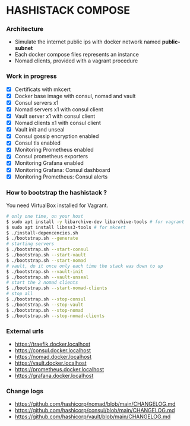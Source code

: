 # HASHISTACK COMPOSE

### Architecture

* Simulate the internet public ips with docker network named __public-subnet__
* Each docker compose files represents an instance
* Nomad clients, provided with a vagrant procedure

### Work in progress

* [x] Certificats with mkcert
* [x] Docker base image with consul, nomad and vault
* [x] Consul servers x1
* [x] Nomad servers x1 with consul client
* [x] Vault server x1 with consul client
* [x] Nomad clients x1 with consul client
* [x] Vault init and unseal
* [x] Consul gossip encryption enabled
* [x] Consul tls enabled
* [x] Monitoring Prometheus enabled
* [x] Consul prometheus exporters
* [x] Monitoring Grafana enabled
* [x] Monitoring Grafana: Consul dashboard
* [x] Monitoring Prometheus: Consul alerts

### How to bootstrap the hashistack ?

You need VirtualBox installed for Vagrant.

```sh
# only one time, on your host
$ sudo apt install -y libarchive-dev libarchive-tools # for vagrant
$ sudo apt install libnss3-tools # for mkcert
$ ./install-depencencies.sh
$ ./bootstrap.sh --generate
# starting servers
$ ./bootstrap.sh --start-consul
$ ./bootstrap.sh --start-vault
$ ./bootstrap.sh --start-nomad
# vault, do it once only each time the stack was down to up
$ ./bootstrap.sh --vault-init
$ ./bootstrap.sh --vault-unseal
# start the 2 nomad clients
$ ./bootstrap.sh --start-nomad-clients
# stop all
$ ./bootstrap.sh --stop-consul
$ ./bootstrap.sh --stop-vault
$ ./bootstrap.sh --stop-nomad
$ ./bootstrap.sh --stop-nomad-clients
```

### External urls

* https://traefik.docker.localhost
* https://consul.docker.localhost
* https://nomad.docker.localhost
* https://vault.docker.localhost
* https://prometheus.docker.localhost
* https://grafana.docker.localhost

### Change logs

* https://github.com/hashicorp/nomad/blob/main/CHANGELOG.md
* https://github.com/hashicorp/consul/blob/main/CHANGELOG.md
* https://github.com/hashicorp/vault/blob/main/CHANGELOG.md